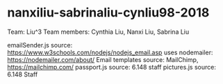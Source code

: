 # nanxiliu-sabrinaliu-cynliu98-2018

Team: Liu^3
Team members: Cynthia Liu, Nanxi Liu, Sabrina Liu

emailSender.js source: https://www.w3schools.com/nodejs/nodejs_email.asp
	uses nodemailer: https://nodemailer.com/about/
Email templates source: MailChimp, https://mailchimp.com/
passport.js source: 6.148 staff
pictures.js source: 6.148 Staff
